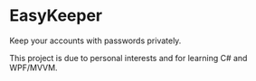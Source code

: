 # EasyKeeper

Keep your accounts with passwords privately.

This project is due to personal interests and for learning C# and WPF/MVVM.
